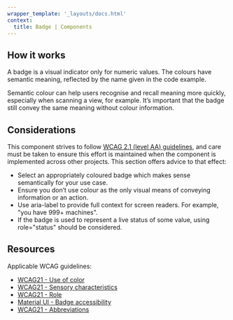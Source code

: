 ```yaml
---
wrapper_template: '_layouts/docs.html'
context:
  title: Badge | Components
---
```


## How it works

A badge is a visual indicator only for numeric values. The colours have semantic meaning, reflected by the name given in the code example.

Semantic colour can help users recognise and recall meaning more quickly, especially when scanning a view, for example. It’s important that the badge still convey the same meaning without colour information.

## Considerations

This component strives to follow [WCAG 2.1 (level AA) guidelines](https://www.w3.org/TR/WCAG21/), and care must be taken to ensure this effort is maintained when the component is implemented across other projects. This section offers advice to that effect:

- Select an appropriately coloured badge which makes sense semantically for your use case.
- Ensure you don’t use colour as the only visual means of conveying information or an action.
- Use aria-label to provide full context for screen readers. For example, "you have 999+ machines".
- If the badge is used to represent a live status of some value, using role="status" should be considered.

## Resources

Applicable WCAG guidelines:

- [WCAG21 - Use of color](https://www.w3.org/TR/WCAG21/#use-of-color)
- [WCAG21 - Sensory characteristics](https://www.w3.org/TR/WCAG21/#sensory-characteristics)
- [WCAG21 - Role](https://www.w3.org/WAI/WCAG21/Techniques/aria/ARIA22#example-2-updating-the-shopping-cart-status)
- [Material UI - Badge accessibility](https://mui.com/material-ui/react-badge/#accessibility)
- [WCAG21 - Abbreviations](https://www.w3.org/TR/WCAG20-TECHS/H28.html)
